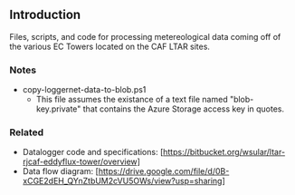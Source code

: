 ## Introduction
Files, scripts, and code for processing metereological data coming off of the various EC Towers located on the CAF LTAR sites.

### Notes
* copy-loggernet-data-to-blob.ps1
    * This file assumes the existance of a text file named "blob-key.private" that contains the Azure Storage access key in quotes.

### Related
* Datalogger code and specifications: [https://bitbucket.org/wsular/ltar-rjcaf-eddyflux-tower/overview]
* Data flow diagram: [https://drive.google.com/file/d/0B-xCGE2dEH_QYnZtbUM2cVU5OWs/view?usp=sharing]